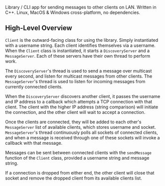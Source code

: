 Library / CLI app for sending messages to other clients on LAN.
Written in C++. Linux, MacOS & Windows cross-platform, no dependencies.

## High-Level Overview

`Client` is the outward-facing class for using the library. Simply instantiated with
a username string.
Each client identifies themselves via a username.
When the `Client` class is instantiated, it starts a `DiscoveryServer` and a `MessageServer`.
Each of these servers have their own thread to perform work.

The `DiscoveryServer`'s thread is used to send a message over multicast every second, and
listen for multicast messages from other clients. The `MessageServer`'s thread is used to
listen for incoming messages from currently connected clients.

When the `DiscoveryServer` discovers another client, it passes the username and IP address
to a callback which attempts a TCP connection with that client. The client with the higher
IP address (string comparison) will initiate the connection, and the other client will wait
to accept a connection.

Once the clients are connected, they will be added to each other's `MessageServer` list of
available clients, which stores username and socket. `MessageServer`'s thread continuously
polls all sockets of connected clients, and when a message is received through one of these
sockets will invoke a callback with that message.

Messages can be sent between connected clients with the `sendMessage` function of
the `Client` class, provided a username string and message string.

If a connection is dropped from either end, the other client will close that socket and remove
the dropped client from its available clients list.
